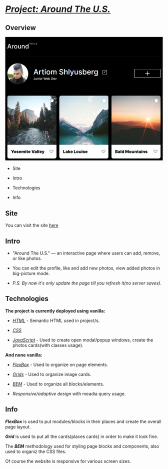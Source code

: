 # ***[Project: Around The U.S.](https://arte504.github.io/web_project_4/)***

  

## Overview

![Logo](./images/R.png)

* Site

* Intro

* Technologies

* Info

  

##  **Site**

  

You can visit the site [here](https://arte504.github.io/web_project_4/)

  

## **Intro**

  

- "Around The U.S." — an interactive page where users can add, remove, or like photos.

- You can edit the profile, like and add new photos, view added photos in big-picture mode.

- *P.S. By now it's only update the page till you refresh it(no server saves).*

  

## **Technologies**

  

**The project is currently deployed using vanilla:**

* [*HTML*](https://developer.mozilla.org/en-US/docs/Glossary/HTML) - Semantic HTML used in project/s. 

* [*CSS*](https://developer.mozilla.org/en-US/docs/Web/CSS)

* [*JavaScript*](https://developer.mozilla.org/en-US/docs/Web/JavaScript) - Used to create open modal/popup windows, create the photos cards(with classes usage).

  

**And none vanilla:**

* [*FlexBox*](https://developer.mozilla.org/en-US/docs/Learn/CSS/CSS_layout/Flexbox) - Used to organize on page elements.

* [*Grids*](https://developer.mozilla.org/en-US/docs/Learn/CSS/CSS_layout/Grids) - Used to organize image cards.

* [*BEM*](http://getbem.com/naming/) - Used to organize all blocks/elements.

* *Responsive/adaptive design* with meadia query usage.

  

##  **Info**

  
***FlexBox*** is used to put modules/blocks in their places and create the overall page layout.

***Grid*** is used to put all the cards(places cards) in order to make it look fine.

The ***BEM*** methodology used for styling page blocks and components, also used to organiz the CSS files.

Of course the website is responsive for various screen sizes.